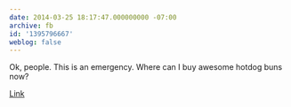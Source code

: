 ```yaml
---
date: 2014-03-25 18:17:47.000000000 -07:00
archive: fb
id: '1395796667'
weblog: false
---
```


Ok, people. This is an emergency. Where can I buy awesome hotdog buns now?

[Link](http://blogs.phoenixnewtimes.com/bella/2014/03/karshs_bakery_closing_phoenix.php)
